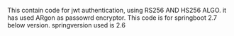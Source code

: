 This contain code for jwt authentication, using RS256 AND HS256 ALGO. it has used ARgon as passowrd encryptor. 
This code is for springboot 2.7 below version. springversion used is 2.6

